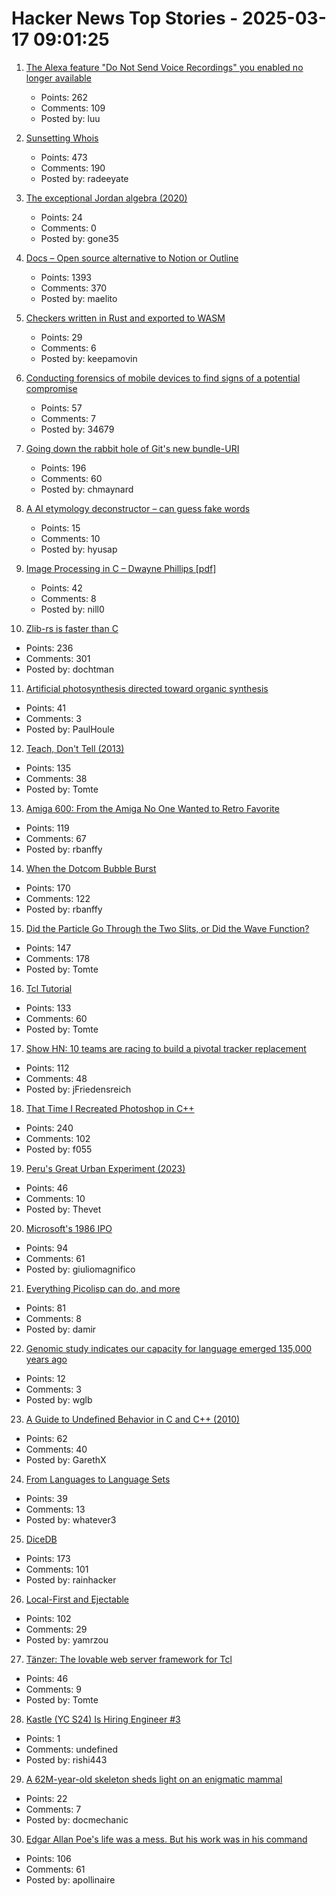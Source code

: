 # Hacker News Top Stories - 2025-03-17 09:01:25

1. [The Alexa feature "Do Not Send Voice Recordings" you enabled no longer available](https://discuss.systems/@dev/114161826926246661)
   - Points: 262
   - Comments: 109
   - Posted by: luu

2. [Sunsetting Whois](https://www.icann.org/en/announcements/details/icann-update-launching-rdap-sunsetting-whois-27-01-2025-en)
   - Points: 473
   - Comments: 190
   - Posted by: radeeyate

3. [The exceptional Jordan algebra (2020)](https://cp4space.hatsya.com/2020/10/28/the-exceptional-jordan-algebra/)
   - Points: 24
   - Comments: 0
   - Posted by: gone35

4. [Docs – Open source alternative to Notion or Outline](https://github.com/suitenumerique/docs)
   - Points: 1393
   - Comments: 370
   - Posted by: maelito

5. [Checkers written in Rust and exported to WASM](https://kevinalbs.com/checkers/)
   - Points: 29
   - Comments: 6
   - Posted by: keepamovin

6. [Conducting forensics of mobile devices to find signs of a potential compromise](https://github.com/mvt-project/mvt)
   - Points: 57
   - Comments: 7
   - Posted by: 34679

7. [Going down the rabbit hole of Git's new bundle-URI](https://blog.gitbutler.com/going-down-the-rabbit-hole-of-gits-new-bundle-uri/)
   - Points: 196
   - Comments: 60
   - Posted by: chmaynard

8. [A AI etymology deconstructor – can guess fake words](https://deconstructor.ayush.digital/)
   - Points: 15
   - Comments: 10
   - Posted by: hyusap

9. [Image Processing in C – Dwayne Phillips [pdf]](https://homepages.inf.ed.ac.uk/rbf/BOOKS/PHILLIPS/cips2ed.pdf)
   - Points: 42
   - Comments: 8
   - Posted by: nill0

10. [Zlib-rs is faster than C](https://trifectatech.org/blog/zlib-rs-is-faster-than-c/)
   - Points: 236
   - Comments: 301
   - Posted by: dochtman

11. [Artificial photosynthesis directed toward organic synthesis](https://www.nature.com/articles/s41467-025-56374-z)
   - Points: 41
   - Comments: 3
   - Posted by: PaulHoule

12. [Teach, Don't Tell (2013)](https://stevelosh.com/blog/2013/09/teach-dont-tell/)
   - Points: 135
   - Comments: 38
   - Posted by: Tomte

13. [Amiga 600: From the Amiga No One Wanted to Retro Favorite](https://dfarq.homeip.net/amiga-600-the-amiga-no-one-wanted/)
   - Points: 119
   - Comments: 67
   - Posted by: rbanffy

14. [When the Dotcom Bubble Burst](https://dfarq.homeip.net/when-the-dotcom-bubble-burst/)
   - Points: 170
   - Comments: 122
   - Posted by: rbanffy

15. [Did the Particle Go Through the Two Slits, or Did the Wave Function?](https://profmattstrassler.com/2025/03/13/did-the-particle-go-through-the-two-slits-or-did-the-wave-function/)
   - Points: 147
   - Comments: 178
   - Posted by: Tomte

16. [Tcl Tutorial](https://www.tcl-lang.org/man/tcl8.5/tutorial/tcltutorial.html)
   - Points: 133
   - Comments: 60
   - Posted by: Tomte

17. [Show HN: 10 teams are racing to build a pivotal tracker replacement](https://bye-tracker.net)
   - Points: 112
   - Comments: 48
   - Posted by: jFriedensreich

18. [That Time I Recreated Photoshop in C++](https://f055.net/technology/that-time-i/that-time-i-recreated-photoshop-in-c/)
   - Points: 240
   - Comments: 102
   - Posted by: f055

19. [Peru's Great Urban Experiment (2023)](https://archaeology.org/issues/may-june-2023/features/peru-chimu-chan-chan/)
   - Points: 46
   - Comments: 10
   - Posted by: Thevet

20. [Microsoft's 1986 IPO](https://dfarq.homeip.net/microsofts-1986-ipo/)
   - Points: 94
   - Comments: 61
   - Posted by: giuliomagnifico

21. [Everything Picolisp can do, and more](https://picolisp.com/wiki/?Documentation)
   - Points: 81
   - Comments: 8
   - Posted by: damir

22. [Genomic study indicates our capacity for language emerged 135,000 years ago](https://phys.org/news/2025-03-genomic-capacity-language-emerged-years.html)
   - Points: 12
   - Comments: 3
   - Posted by: wglb

23. [A Guide to Undefined Behavior in C and C++ (2010)](https://blog.regehr.org/archives/213)
   - Points: 62
   - Comments: 40
   - Posted by: GarethX

24. [From Languages to Language Sets](https://gist.github.com/xixixao/8e363dbd3663b6729cd5b6d74dbbf9d4)
   - Points: 39
   - Comments: 13
   - Posted by: whatever3

25. [DiceDB](https://dicedb.io/)
   - Points: 173
   - Comments: 101
   - Posted by: rainhacker

26. [Local-First and Ejectable](https://thymer.com/local-first-ejectable)
   - Points: 102
   - Comments: 29
   - Posted by: yamrzou

27. [Tänzer: The lovable web server framework for Tcl](https://tanzer.io/)
   - Points: 46
   - Comments: 9
   - Posted by: Tomte

28. [Kastle (YC S24) Is Hiring Engineer #3](https://www.ycombinator.com/companies/kastle/jobs/XSq5nJT-founding-applied-ai-engineer-at-kastle)
   - Points: 1
   - Comments: undefined
   - Posted by: rishi443

29. [A 62M-year-old skeleton sheds light on an enigmatic mammal](https://www.sciencedaily.com/releases/2025/03/250311121514.htm)
   - Points: 22
   - Comments: 7
   - Posted by: docmechanic

30. [Edgar Allan Poe's life was a mess. But his work was in his command](https://www.washingtonpost.com/books/2025/03/13/edgar-allan-poe-biography-kopley-review/)
   - Points: 106
   - Comments: 61
   - Posted by: apollinaire

